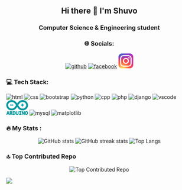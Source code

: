 <h2 align="center">Hi there 👋 I'm Shuvo</h2>
<h3 align="center">Computer Science & Engineering student</h3>

<!--
**ShafiurShuvo/ShafiurShuvo** is a ✨ _special_ ✨ repository because its `README.md` (this file) appears on your GitHub profile.

Here are some ideas to get you started:

- 🔭 I’m currently working on ...
- 🌱 I’m currently learning ...
- 👯 I’m looking to collaborate on ...
- 🤔 I’m looking for help with ...
- 💬 Ask me about ...
- 📫 How to reach me: ...
- 😄 Pronouns: ...
- ⚡ Fun fact: ...
-->

###

<h3 align="center">🌐 Socials:</h3>
<p align="center">
  <a href="https://www.github.com/shafiurshuvo/"><img src="https://github.com/dheereshagrwal/colored-icons/blob/master/public/icons/github/github.svg" alt="github" height="40"></a>
  <a href="https://www.facebook.com/shafiur.shuvo.12"><img src="https://github.com/gilbarbara/logos/blob/main/logos/facebook.svg" alt="facebook" height="40"></a>
  <a href="https://www.instagram.com/shafiur.shuvo/"><img src="https://github.com/tandpfun/skill-icons/blob/main/icons/Instagram.svg" alt="instagram" height="40"></a>
</p>

###

<h3 align="left">💻 Tech Stack:</h3>

<p align="left">
  <img src="https://github.com/dheereshagrwal/colored-icons/blob/master/public/icons/html/html.svg" alt="html" height="40">
  <img src="https://github.com/dheereshagrwal/colored-icons/blob/master/public/icons/css/css.svg" alt="css" height="40">
  <img src="https://github.com/dheereshagrwal/colored-icons/blob/master/public/icons/bootstrap/bootstrap.svg" alt="bootstrap" height="40">
  <img src="https://github.com/dheereshagrwal/colored-icons/blob/master/public/icons/python/python.svg" alt="python" height="40">
  <img src="https://github.com/dheereshagrwal/colored-icons/blob/master/public/icons/cpp/cpp.svg" alt="cpp" height="40">
  <img src="https://github.com/dheereshagrwal/colored-icons/blob/master/public/icons/php/php.svg" alt="php" height="40">
  <img src="https://github.com/gilbarbara/logos/blob/main/logos/django-icon.svg" alt="django" height="40">
  <img src="https://github.com/dheereshagrwal/colored-icons/blob/master/public/icons/vscode/vscode.svg" alt="vscode" height="40">
  <img src="https://github.com/gilbarbara/logos/blob/main/logos/arduino.svg" alt="arduino" height="40">
  <img src="https://github.com/dheereshagrwal/colored-icons/blob/master/public/icons/mysql/mysql.svg" alt="mysql" height="40">
  <img src="https://github.com/gilbarbara/logos/blob/main/logos/matplotlib-icon.svg" alt="matplotlib" height="40">
</p>

<!-- ![Windows Terminal](https://img.shields.io/badge/Windows%20Terminal-%234D4D4D.svg?style=for-the-badge&logo=windows-terminal&logoColor=white) -->
<!-- ![LaTeX](https://img.shields.io/badge/latex-%23008080.svg?style=for-the-badge&logo=latex&logoColor=white) -->
<!-- ![Anaconda](https://img.shields.io/badge/Anaconda-%2344A833.svg?style=for-the-badge&logo=anaconda&logoColor=white) -->
<!-- ![Canva](https://img.shields.io/badge/Canva-%2300C4CC.svg?style=for-the-badge&logo=Canva&logoColor=white) -->
<!-- ![Matplotlib](https://img.shields.io/badge/Matplotlib-%23ffffff.svg?style=for-the-badge&logo=Matplotlib&logoColor=black) -->

###

<h3 align="left">🔥 My Stats :</h3>

<p align="center">
  <img src="https://github-readme-stats.vercel.app/api?username=shafiurshuvo&show_icons=true&theme=radical&hide_border=false&include_all_commits=false&count_private=false" alt="GitHub stats">
  <img src="https://github-readme-streak-stats.herokuapp.com/?user=shafiurshuvo&theme=radical&hide_border=false" alt="GitHub streak stats">
  <img src="https://github-readme-stats.vercel.app/api/top-langs/?username=shafiurshuvo&theme=radical&hide_border=false&include_all_commits=false&count_private=false&layout=donut" alt="Top Langs">
</p>

###

<h3 align="left">🔝 Top Contributed Repo</h3>

<p align="center">
  <img src="https://github-contributor-stats.vercel.app/api?username=shafiurshuvo&limit=5&theme=radical&combine_all_yearly_contributions=true" alt="Top Contributed Repo">
</p>

<!-- <h3 align="center">Random Dev Meme</h3>-->

<!-- <p align="center">
  <img src="https://randommeme-five.vercel.app/" style="height: 400px;">
</p> -->

<a href="https://visitcount.itsvg.in">
  <img src="https://visitcount.itsvg.in/api?id=ShafiurShuvo&label=Visitor%20Count&color=11&icon=0&pretty=true" />
</a>
